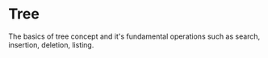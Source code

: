 # Tree
The basics of tree concept
and it's fundamental operations such as search, insertion, deletion, listing.
